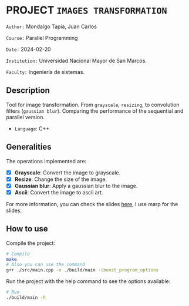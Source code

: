 # PROJECT `IMAGES TRANSFORMATION`

`Author:` Mondalgo Tapia, Juan Carlos

`Course:` Parallel Programming

`Date:` 2024-02-20

`Institution:` Universidad Nacional Mayor de San Marcos.

`Faculty:` Ingeniería de sistemas.

## Description

Tool for image transformation. From `grayscale`, `resizing`, to convolution filters (`gaussian blur`). Comparing the performance of the sequential and parallel version.

- `Language`: C++

## Generalities

The operations implemented are:

- [x] **Grayscale**: Convert the image to grayscale.
- [x] **Resize**: Change the size of the image.
- [x] **Gaussian blur**: Apply a gaussian blur to the image.
- [x] **Ascii**: Convert the image to ascii art.

For more information, you can check the slides [here](./slides/), I use marp for the slides.

## How to use

Compile the project:

```bash
# Compile
make
# Also you can use the command
g++ ./src/main.cpp -o ./build/main -lboost_program_options
```

Run the project with the help command to see the options available:

```bash
# Run
./build/main -h
```
